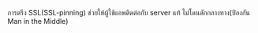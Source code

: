 การตรึง SSL(SSL-pinning) ช่วยให้ผู้ใช้แอพติดต่อกับ server แท้ ไม่โดนดักกลางทาง(ป้องกัน Man in the Middle)
